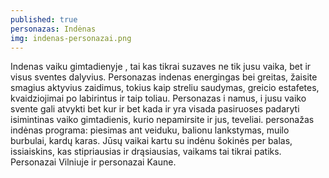 ```yaml
---
published: true
personazas: Indėnas
img: indenas-personazai.png
---
```

Indenas vaiku gimtadienyje , tai kas tikrai suzaves ne tik jusu vaika, bet ir visus sventes dalyvius. Personazas indenas energingas bei greitas, žaisite smagius aktyvius zaidimus, tokius kaip streliu saudymas, greicio estafetes, kvaidziojimai po labirintus ir taip toliau. Personazas i namus, i jusu vaiko svente gali atvykti bet kur ir bet kada ir yra visada pasiruoses padaryti isimintinas vaiko gimtadienis, kurio nepamirsite ir jus, teveliai. personažas indėnas programa: piesimas ant veiduku, balionu lankstymas, muilo burbulai, kardų karas. Jūsų vaikai kartu su indėnu šokinės per balas, issiaiskins, kas stipriausias ir drąsiausias, vaikams tai tikrai patiks. Personazai Vilniuje ir personazai Kaune.